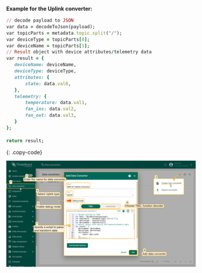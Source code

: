 **Example for the Uplink converter:**

```ruby
// decode payload to JSON
var data = decodeToJson(payload);
var topicParts = metadata.topic.split("/");
var deviceType = topicParts[0];
var deviceName = topicParts[1];
// Result object with device attributes/telemetry data
var result = {
   deviceName: deviceName,
   deviceType: deviceType,
   attributes: {
       state: data.val0,
   },
   telemetry: {
       temperature: data.val1,
       fan_ins: data.val2,
       fan_out: data.val3,
   }
};

return result;
```
{: .copy-code}

![image](/images/user-guide/integrations/aws-iot/aws-iot-uplink-converter-tbel-pe.png)